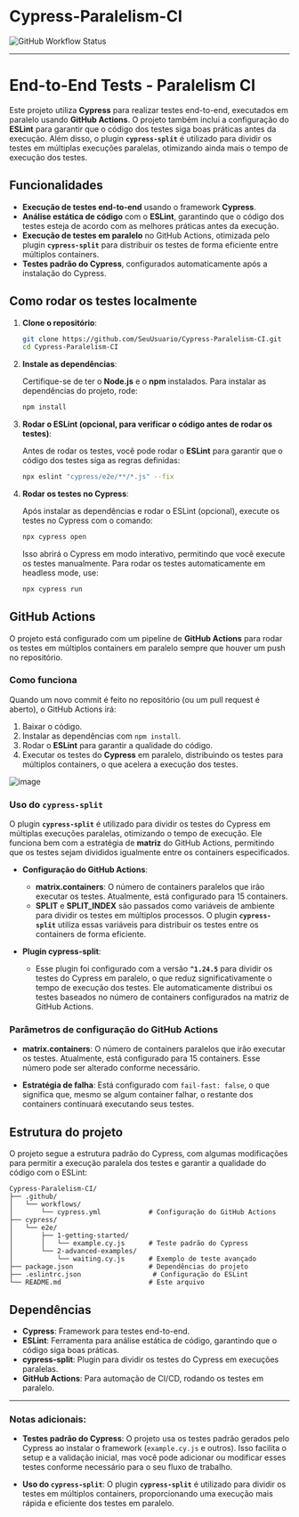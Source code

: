 # Cypress-Paralelism-CI

![GitHub Workflow Status](https://img.shields.io/github/actions/workflow/status/M4deN/Cypress-Paralelism/ci.yml?label=Test%20Workflows&logo=Cypress&style=for-the-badge)

---

# End-to-End Tests - Paralelism CI

Este projeto utiliza **Cypress** para realizar testes end-to-end, executados em paralelo usando **GitHub Actions**. O projeto também inclui a configuração do **ESLint** para garantir que o código dos testes siga boas práticas antes da execução. Além disso, o plugin **`cypress-split`** é utilizado para dividir os testes em múltiplas execuções paralelas, otimizando ainda mais o tempo de execução dos testes.

## Funcionalidades

- **Execução de testes end-to-end** usando o framework **Cypress**.
- **Análise estática de código** com o **ESLint**, garantindo que o código dos testes esteja de acordo com as melhores práticas antes da execução.
- **Execução de testes em paralelo** no GitHub Actions, otimizada pelo plugin **`cypress-split`** para distribuir os testes de forma eficiente entre múltiplos containers.
- **Testes padrão do Cypress**, configurados automaticamente após a instalação do Cypress.

## Como rodar os testes localmente

1. **Clone o repositório**:

   ```bash
   git clone https://github.com/SeuUsuario/Cypress-Paralelism-CI.git
   cd Cypress-Paralelism-CI
   ```

2. **Instale as dependências**:

   Certifique-se de ter o **Node.js** e o **npm** instalados. Para instalar as dependências do projeto, rode:

   ```bash
   npm install
   ```

3. **Rodar o ESLint (opcional, para verificar o código antes de rodar os testes)**:

   Antes de rodar os testes, você pode rodar o **ESLint** para garantir que o código dos testes siga as regras definidas:

   ```bash
   npx eslint "cypress/e2e/**/*.js" --fix
   ```

4. **Rodar os testes no Cypress**:

   Após instalar as dependências e rodar o ESLint (opcional), execute os testes no Cypress com o comando:

   ```bash
   npx cypress open
   ```

   Isso abrirá o Cypress em modo interativo, permitindo que você execute os testes manualmente. Para rodar os testes automaticamente em headless mode, use:

   ```bash
   npx cypress run
   ```

## GitHub Actions

O projeto está configurado com um pipeline de **GitHub Actions** para rodar os testes em múltiplos containers em paralelo sempre que houver um push no repositório.

### Como funciona

Quando um novo commit é feito no repositório (ou um pull request é aberto), o GitHub Actions irá:

1. Baixar o código.
2. Instalar as dependências com `npm install`.
3. Rodar o **ESLint** para garantir a qualidade do código.
4. Executar os testes do **Cypress** em paralelo, distribuindo os testes para múltiplos containers, o que acelera a execução dos testes.

![image](https://github.com/user-attachments/assets/f78723ef-073f-4f80-aef7-319b93049001)


### Uso do **`cypress-split`**

O plugin **`cypress-split`** é utilizado para dividir os testes do Cypress em múltiplas execuções paralelas, otimizando o tempo de execução. Ele funciona bem com a estratégia de **matriz** do GitHub Actions, permitindo que os testes sejam divididos igualmente entre os containers especificados.

- **Configuração do GitHub Actions**:
  - **matrix.containers**: O número de containers paralelos que irão executar os testes. Atualmente, está configurado para 15 containers.
  - **SPLIT** e **SPLIT_INDEX** são passados como variáveis de ambiente para dividir os testes em múltiplos processos. O plugin **`cypress-split`** utiliza essas variáveis para distribuir os testes entre os containers de forma eficiente.

- **Plugin cypress-split**:
  - Esse plugin foi configurado com a versão **`^1.24.5`** para dividir os testes do Cypress em paralelo, o que reduz significativamente o tempo de execução dos testes. Ele automaticamente distribui os testes baseados no número de containers configurados na matriz de GitHub Actions.

### Parâmetros de configuração do GitHub Actions

- **matrix.containers**: O número de containers paralelos que irão executar os testes. Atualmente, está configurado para 15 containers. Esse número pode ser alterado conforme necessário.
  
- **Estratégia de falha**: Está configurado com `fail-fast: false`, o que significa que, mesmo se algum container falhar, o restante dos containers continuará executando seus testes.

## Estrutura do projeto

O projeto segue a estrutura padrão do Cypress, com algumas modificações para permitir a execução paralela dos testes e garantir a qualidade do código com o ESLint:

```
Cypress-Paralelism-CI/
├── .github/
│   └── workflows/
│       └── cypress.yml            # Configuração do GitHub Actions
├── cypress/
│   └── e2e/
│       ├── 1-getting-started/
│       │   └── example.cy.js      # Teste padrão do Cypress
│       └── 2-advanced-examples/
│           └── waiting.cy.js      # Exemplo de teste avançado
├── package.json                   # Dependências do projeto
├── .eslintrc.json                  # Configuração do ESLint
└── README.md                      # Este arquivo
```

## Dependências

- **Cypress**: Framework para testes end-to-end.
- **ESLint**: Ferramenta para análise estática de código, garantindo que o código siga boas práticas.
- **cypress-split**: Plugin para dividir os testes do Cypress em execuções paralelas.
- **GitHub Actions**: Para automação de CI/CD, rodando os testes em paralelo.

---

### Notas adicionais:

- **Testes padrão do Cypress**: O projeto usa os testes padrão gerados pelo Cypress ao instalar o framework (`example.cy.js` e outros). Isso facilita o setup e a validação inicial, mas você pode adicionar ou modificar esses testes conforme necessário para o seu fluxo de trabalho.
  
- **Uso do `cypress-split`**: O plugin **`cypress-split`** é utilizado para dividir os testes em múltiplos containers, proporcionando uma execução mais rápida e eficiente dos testes em paralelo.
